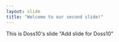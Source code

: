 ```yaml
---
layout: slide
title: "Welcome to our second slide!"
---
```

This is Doss10's slide
"Add slide for Doss10"

